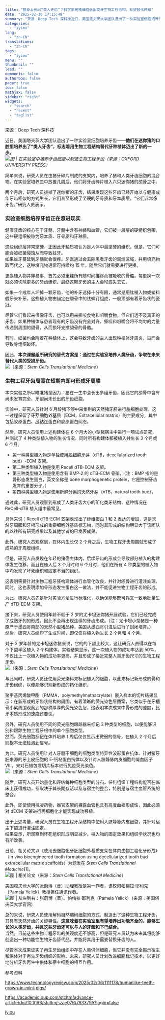 ```yaml
---
title: "猪身上长出“类人牙齿”？科学家用猪细胞造出类牙生物工程结构，有望替代种植"
date: "2025-02-10 17:15:48"
summary: "来源：Deep Tech 深科技近日，美国塔夫茨大学团队造出了一种实验室细胞培养牙齿——他们在迷你猪..."
categories:
  - "iyiou"
lang:
  - "zh-CN"
translations:
  - "zh-CN"
tags:
  - "iyiou"
menu: ""
thumbnail: ""
lead: ""
comments: false
authorbox: false
pager: true
toc: false
mathjax: false
sidebar: "right"
widgets:
  - "search"
  - "recent"
  - "taglist"
---
```


来源：Deep Tech 深科技

近日，美国塔夫茨大学团队造出了一种实验室细胞培养牙齿——**他们在迷你猪的口腔里培养出了“类人牙齿”，标志着用生物工程结构替代牙种植体迈出了新的一步。**  
![](https://diting-hetu.iyiou.com/async/weixin/ExyocvRdIck6jwL5Snts)*图 | 在实验室中培养牙齿细胞以制造生物工程牙齿（来源：OXFORD UNIVERSITY PRESS）*

简单来说，研究人员在由猪牙碎片制成的支架内，培养了猪和人类牙齿细胞的混合物。在实验室培养皿中放置几周后，他们将牙齿碎片植入六只迷你猪的颌骨之中。

两个月后，研究人员拔掉了迷你猪的牙齿，结果发现这些牙齿已经开始以与健康成年牙齿相似的方式生长，它们甚至形成了坚硬的牙骨质和牙本质层。“它们非常像牙齿。”研究人员表示。

### **实验室细胞培养牙齿正在照进现实**

健康牙齿的核心在于牙髓。牙髓中含有神经和血管，它们被一层层的硬组织包围，这些硬组织被称为牙本质、牙骨质和牙釉质。

这些组织层非常坚硬，正因此牙釉质被认为是人体中最坚硬的组织。但是，它们可能会被细菌侵蚀从而导致蛀牙。  
如果蛀牙蔓延到牙髓就会很疼。牙医通过会去除患者牙齿的腐烂区域，并用填充物取而代之，这种填充物通常可持续约 15 年，随后它们就需要进行更换。

更换植入物并非易事，首先必须重建所有随时间推移而被吸收的骨骼。每更换一次就必须切除更多的牙齿组织，最终这颗牙齿的主人会彻底失去它。

如果一个成年人坏掉一颗牙齿，他的补牙选择十分有限，通常是用钛植入物或塑料假牙来补牙。这些植入物由锚定在颚骨中的钛螺钉组成，一般顶部有着牙齿状的瓷冠。

尽管它们看起来很像牙齿，也可以用来撕咬食物和咀嚼食物，但它们远不及真正的牙齿。如果种植体与患者现有的牙齿没有完全对齐，撕咬和咀嚼会将不均匀的力量传递到周围的颌骨，从而损坏支撑颌骨的骨骼。

有时，细菌也会附着在种植体上，这会导致牙齿的主人出现种植体牙周炎，进而会导致骨组织破坏。

因此，**本次课题组所研究的替代方案是：通过在实验室培养人类牙齿，争取在未来替代人类的受损牙齿。**  
![](https://diting-hetu.iyiou.com/async/weixin/0afymI9CcfoRx4FZY3yE)（来源：*Stem Cells Translational Medicine*）

### **生物工程牙齿周围在短期内即可形成牙周膜**

本次实验之所以瞄准猪是因为：猪在一生中会长出多组牙齿，因此它的颌骨中含有尚未发育完全、牙龈尚未长出的牙齿细胞。

实验中，研究人员针对 6 月龄猪下颌中采集到的天然猪牙胚进行脱细胞处理。这一过程保留了牙芽细胞外基质（ECM，Extracellular matrix）的主要成分，其中包括胶原蛋白、层粘连蛋白和胶原蛋白网络。

然后，研究人员使用上述构建体在 6 个月大的小型猪宿主中进行一项试点研究，并测试了 4 种类型植入物的生长情况，同时所有构建体都被植入并生长 3 个月或 6 个月。

* 第一种类型植入物是单独使用脱细胞牙芽（dTB，decellularized tooth bud）-ECM 支架。
* 第二种类型植入物是使用 Recell dTB-ECM 支架。
* 第三种类型植入物是使用含有 BMP-2 的 dTB-ECM 骨架。（注：BMP 指的是骨形态发生蛋白，英文全称是 bone morphogenetic protein，它是控制牙齿发育的重要分子。）
* 第四种类型植入物是使用新鲜分离的天然牙芽（nTB，natural tooth bud）。

通过此，研究人员观察到形成了人类牙齿大小的矿化类牙结构，这种情况在 ReCell-dTB 植入组中最常见。

具体来说：Recell dTB-ECM 支架表现出了纤维蛋白 1 和 2 表达的增加，这是天然牙周膜和牙根形成的重要细胞外基质标志物，同时其形成的结构明显大于该团队的以往所有研究成果以及其他学者的已发表成果。

此外，研究人员观察到，在体内生长仅 2 个月之后，生物工程牙齿周围就形成了成熟的牙周膜组织。

但是，研究人员发现在年轻的猪宿主体内，后续牙齿的形成会导致部分植入的构建体发生位移，而且在植入后 3 个月时和 6 个月时，他们在所有 4 种类型的植入物中均发现了坏死组织和固定不当的组织。

这表明需要针对生物工程牙胚构建体进行血管化改良，并针对颌骨进行灌注处理。同时，这也表明添加骨形态发生蛋白这一做法，并不能促进生物工程牙齿的形成。

为此，研究人员先是针对实验方法进行标准化，以确保能够既可靠又一致地批量生产 dTB-ECM 支架。

接下来，研究人员使用年龄不低于 2 岁的尤卡坦迷你猪开展试验，它们已经完成了成熟牙列的形成，因此不会再出现连续的牙齿形成。（注：尤卡坦小型猪是一种原产于墨西哥南部的天然小型猪品种，美国从墨西哥引进后进行了封闭培育。）  
然后，研究人员缩短了生成时间，即仅仅将植入物生长 2 个月和 4 个月。

对于 2 岁年龄的尤卡坦迷你猪来说，它的的下颌比较大，这让研究人员得以在每个下颌半区植入 2 个构建体。实验结果显示，这一次植入物的成功率达到 50%，不仅比上一次植入物的成功率更高，并且形成了接近完整人类牙齿尺寸的生物工程牙齿。  
![](https://diting-hetu.iyiou.com/7fdcae90c8a72f59c5876b093aa0d1e6.jpeg)（来源：*Stem Cells Translational Medicine*）

与此同时，研究人员还使用荧光染料来标记植入的细胞，以此来标记新形成的骨和牙齿组织，以便能够识别新形成的钙化组织。

聚甲基丙烯酸甲酯（PMMA，polymethylmethacrylate）嵌入样本的切片结果显示：在新形成的牙齿状结构的周围，有着清晰的荧光染色层图案，它类似于在牙槽骨小梁周围观察到的那种厚厚的荧光染色层，这表明本次成果中骨形成的速度，比牙本质形成的速度还要快。

另外，研究人员使用不同的荧光细胞跟踪器来标记 3 种类型的细胞，以便能够识别和跟踪生物工程牙根中的单个细胞类型。  
然而，荧光细胞标记在体外培养 1 周后仅仅显示出微弱的信号，在植入 2 个月后则根本无法检测到信号。

为此，研究人员使用针对人牙髓干细胞的细胞类型特异性波形蛋白抗体、针对猪牙胚来源的牙上皮细胞的 E-钙粘蛋白抗体以及针对人脐静脉内皮细胞的凝血因子 VIII，来对石蜡包埋切片标本进行免疫荧光染色。  
![](https://diting-hetu.iyiou.com/48d0427dcd880669fbb36ca7b6687e08.jpeg)（来源：*Stem Cells Translational Medicine*）

随后，研究人员开始量化和评估每种细胞类型的分布。任何组织工程结构能否在临床上获得成功，都取决于其长期存活以及与宿主的整合，特别是与宿主血管系统的整合。

此外，即使使用抗凝药物，器官支架的裸露血管也具有高度血栓形成性，因此必须对 dECM 支架进行再细胞化才能实现成功移植。

出于上述考量，研究人员在生物工程牙芽结构中使用人脐静脉内皮细胞，并针对宿主下颌进行灌注固定。  
结果显示，所观察到坏死组织形成明显减少，植入物的固定效果和组织学状况也均有所改善。

日前，相关论文以《使用去细胞化牙胚细胞外基质支架在体内生物工程化牙形成》（In vivo bioengineered tooth formation using decellularized tooth bud extracellular matrix scaffolds）为题发在 *Stem Cells Translational Medicine*[1]。  
![](https://diting-hetu.iyiou.com/async/weixin/AmGz1iXOLO4BogKGrfJ8)图 | 相关论文（来源：*Stem Cells Translational Medicine*）

美国塔夫茨大学的张蔚博（音）助理教授是第一作者，该校的帕梅拉·耶利克（Pamela Yelick）教授担任通讯作者。  
![](https://diting-hetu.iyiou.com/async/weixin/QAzsoBwTT0rOx6qZ1ttm)图 | 从左到右：张蔚博（音）、帕梅拉·耶利克（Pamela Yelick）（来源：美国塔夫茨大学官网）

总的来说，研究人员使用解码自然编码细胞的方式，制造出了这种生物工程牙齿，其具有天然牙齿的关键特性。**这意味着在实验室里有望培养出功能齐全的、能够生长的人类牙齿，并且这些牙齿还可以与人的牙龈和下巴结合。**  
当然，目前这些生物工程牙齿的美观度还不够高，但是研究人员认为未来其将能够创造出一种功能性生物牙齿替代品，并能将其用于需要替换牙齿的人。

尽管本次成果证实了再生牙齿组织中存在人类供体细胞，但它并没有完全揭示宿主和供体对于再生牙齿组织的影响。未来，研究人员计划改进细胞标记技术，以更好地分析牙齿再生中供体和宿主细胞的相互作用。

参考资料

<https://www.technologyreview.com/2025/02/06/1111178/humanlike-teeth-grown-in-mini-pigs/>

<https://academic.oup.com/stcltm/advance-article/doi/10.1093/stcltm/szae076/7933795?login=false>

[iyiou](https://www.iyiou.com/analysis/202502101089881)

